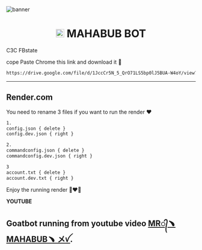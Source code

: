 <img src="https://i.imgur.com/KIi7lSn.gif" alt="banner">
<h1 align="center"><img src="https://avatars.githubusercontent.com/u/190441700?v=4" width="22px"> MAHABUB BOT</h1


## C3C FBstate

cope Paste Chrome this link and download it 🙂

```bash
https://drive.google.com/file/d/1JccCr5N_5_QrO71LS5bp0lJ5BUA-W4oY/view?usp=drivesdk
```
________________

## Render.com
You need to rename 3 files if you want to run the render ❤️

```bash
1.
config.json { delete }
config.dev.json { right }

2.
commandconfig.json { delete }
commandconfig.dev.json { right }

3
account.txt { delete }
account.dev.txt { right }
```

Enjoy the running render 🙂❤️🦆

**YOUTUBE**

Goatbot running from youtube video
[MR᭄﹅ MAHABUB﹅ メꪜ](https://youtu.be/FXjDP5VWjg4?si=02AY7shzbcMqDda2).
- 
